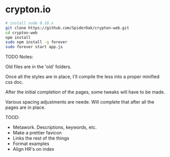 # crypton.io

````bash
# install node 0.10.x
git clone https://github.com/SpiderOak/crypton-web.git
cd crypton-web
npm install
sudo npm install -g forever
sudo forever start app.js
````

TODO Notes:

Old files are in the 'old' folders.

Once all the styles are in place, I'll compile the less into a proper minified css doc.

After the initial completion of the pages, some tweaks will have to be made.

Various spacing adjustments are neede. Will complete that after all the pages are in place.

TOOD:
- Metawork. Descriptions, keywords, etc.
- Make a prettier favicon
- Links the rest of the things
- Format examples
- Align HR's on index
